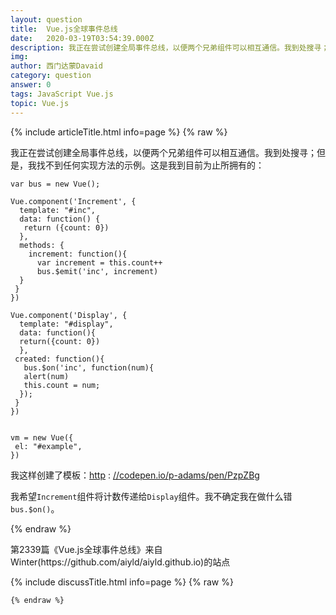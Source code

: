 ```yaml
---
layout: question
title:  Vue.js全球事件总线
date:   2020-03-19T03:54:39.000Z
description: 我正在尝试创建全局事件总线，以便两个兄弟组件可以相互通信。我到处搜寻；但是，我找不到任何实现方法的示例。这是我到目前为止所拥有的：var bus = ...
img: 
author: 西门达蒙Davaid
category: question
answer: 0
tags: JavaScript Vue.js
topic: Vue.js
---
```

<div class="article-root">
  <div class="article">
    {% include articleTitle.html info=page %}
    {% raw %}
    <div class="article-content"><p><font style="vertical-align: inherit;"><font style="vertical-align: inherit;">我正在尝试创建全局事件总线，以便两个兄弟组件可以相互通信。</font><font style="vertical-align: inherit;">我到处搜寻；</font><font style="vertical-align: inherit;">但是，我找不到任何实现方法的示例。</font><font style="vertical-align: inherit;">这是我到目前为止所拥有的：</font></font></p>

<pre><code>var bus = new Vue();<font></font>
<font></font>
Vue.component('Increment', {<font></font>
  template: "#inc",<font></font>
  data: function() {<font></font>
   return ({count: 0})<font></font>
  },<font></font>
  methods: {<font></font>
    increment: function(){<font></font>
      var increment = this.count++<font></font>
      bus.$emit('inc', increment)<font></font>
  }<font></font>
 }<font></font>
})<font></font>
<font></font>
Vue.component('Display', {<font></font>
  template: "#display",<font></font>
  data: function(){<font></font>
  return({count: 0})<font></font>
  },<font></font>
 created: function(){<font></font>
   bus.$on('inc', function(num){<font></font>
   alert(num)<font></font>
   this.count = num;<font></font>
  });<font></font>
 }<font></font>
})<font></font>
<font></font>
<font></font>
vm = new Vue({<font></font>
 el: "#example",<font></font>
})<font></font>
</code></pre>

<p><font style="vertical-align: inherit;"><font style="vertical-align: inherit;">我这样创建了模板：</font><a href="http://codepen.io/p-adams/pen/PzpZBg" rel="noreferrer"><font style="vertical-align: inherit;">http</font></a><font style="vertical-align: inherit;"> : </font></font><a href="http://codepen.io/p-adams/pen/PzpZBg" rel="noreferrer"><font style="vertical-align: inherit;"><font style="vertical-align: inherit;">//codepen.io/p-adams/pen/PzpZBg</font></font></a></p>

<p><font style="vertical-align: inherit;"><font style="vertical-align: inherit;">我希望</font></font><code>Increment</code><font style="vertical-align: inherit;"><font style="vertical-align: inherit;">组件将计数传递给</font></font><code>Display</code><font style="vertical-align: inherit;"><font style="vertical-align: inherit;">组件。</font><font style="vertical-align: inherit;">我不确定我在做什么错</font></font><code>bus.$on()</code><font style="vertical-align: inherit;"><font style="vertical-align: inherit;">。</font></font></p></div>
    {% endraw %}
  </div>
  <p class="winter_mark">第2339篇《Vue.js全球事件总线》来自Winter(https://github.com/aiyld/aiyld.github.io)的站点</p>
  <div class="discuss-wrapper">
    {% include discussTitle.html info=page %}
    {% raw %}
    
    {% endraw %}
  </div>
<div>
